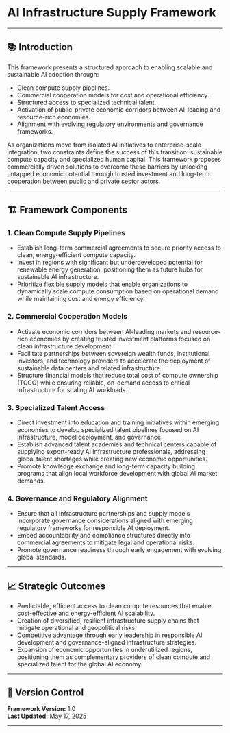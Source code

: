 # AI Infrastructure Supply Framework

---

## 📚 Introduction

This framework presents a structured approach to enabling scalable and sustainable AI adoption through:

- Clean compute supply pipelines.  
- Commercial cooperation models for cost and operational efficiency.  
- Structured access to specialized technical talent.  
- Activation of public-private economic corridors between AI-leading and resource-rich economies.  
- Alignment with evolving regulatory environments and governance frameworks.

As organizations move from isolated AI initiatives to enterprise-scale integration, two constraints define the success of this transition: sustainable compute capacity and specialized human capital. This framework proposes commercially driven solutions to overcome these barriers by unlocking untapped economic potential through trusted investment and long-term cooperation between public and private sector actors.

---

## 🏗️ Framework Components

### 1. Clean Compute Supply Pipelines

- Establish long-term commercial agreements to secure priority access to clean, energy-efficient compute capacity.  
- Invest in regions with significant but underdeveloped potential for renewable energy generation, positioning them as future hubs for sustainable AI infrastructure.  
- Prioritize flexible supply models that enable organizations to dynamically scale compute consumption based on operational demand while maintaining cost and energy efficiency.  

### 2. Commercial Cooperation Models

- Activate economic corridors between AI-leading markets and resource-rich economies by creating trusted investment platforms focused on clean infrastructure development.  
- Facilitate partnerships between sovereign wealth funds, institutional investors, and technology providers to accelerate the deployment of sustainable data centers and related infrastructure.  
- Structure financial models that reduce total cost of compute ownership (TCCO) while ensuring reliable, on-demand access to critical infrastructure for scaling AI workloads.

### 3. Specialized Talent Access

- Direct investment into education and training initiatives within emerging economies to develop specialized talent pipelines focused on AI infrastructure, model deployment, and governance.  
- Establish advanced talent academies and technical centers capable of supplying export-ready AI infrastructure professionals, addressing global talent shortages while creating new economic opportunities.  
- Promote knowledge exchange and long-term capacity building programs that align local workforce development with global AI market demands.

### 4. Governance and Regulatory Alignment

- Ensure that all infrastructure partnerships and supply models incorporate governance considerations aligned with emerging regulatory frameworks for responsible AI deployment.  
- Embed accountability and compliance structures directly into commercial agreements to mitigate legal and operational risks.  
- Promote governance readiness through early engagement with evolving global standards.

---

## 📈 Strategic Outcomes

- Predictable, efficient access to clean compute resources that enable cost-effective and energy-efficient AI scalability.  
- Creation of diversified, resilient infrastructure supply chains that mitigate operational and geopolitical risks.  
- Competitive advantage through early leadership in responsible AI development and governance-aligned infrastructure strategies.  
- Expansion of economic opportunities in underutilized regions, positioning them as complementary providers of clean compute and specialized talent for the global AI economy.

---

## 📅 Version Control

**Framework Version:** 1.0  
**Last Updated:** May 17, 2025  

---

